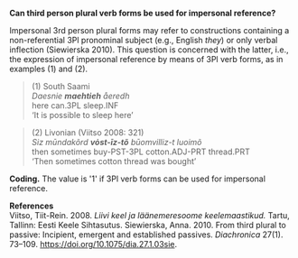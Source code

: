 **Can third person plural verb forms be used for impersonal reference?**

Impersonal 3rd person plural forms may refer to constructions containing a non-referential 3Pl pronominal subject (e.g., English *they*) or only verbal inflection (Siewierska 2010). This question is concerned with the latter, i.e., the expression of impersonal reference by means of 3Pl verb forms, as in examples (1) and (2). 

>(1) South Saami<br/>
>*Daesnie **maehtieh**  åeredh*<br/>
>here can.3PL sleep.INF<br/>
>‘It is possible to sleep here’

>(2) Livonian (Viitso 2008: 321)<br/>
>*Siz  mūndakõrd  **vȯst-īz-tõ** būomvilliz-t luoimõ* <br/>
>then  sometimes  buy-PST-3PL cotton.ADJ-PRT thread.PRT<br/>
>‘Then sometimes cotton thread was bought’

**Coding.** The value is '1' if 3Pl verb forms can be used for impersonal reference.

**References**<br/>
Viitso, Tiit-Rein. 2008. *Liivi keel ja läänemeresoome keelemaastikud.* Tartu, Tallinn: Eesti Keele Sihtasutus.
Siewierska, Anna. 2010. From third plural to passive: Incipient, emergent and established passives. *Diachronica* 27(1). 73–109. https://doi.org/10.1075/dia.27.1.03sie.

